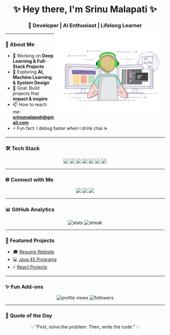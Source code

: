 <!-- Creative GitHub Profile README -->

<h1 align="center">✨ Hey there, I'm Srinu Malapati ✨</h1>
<h3 align="center">🚀 Developer | AI Enthusiast | Lifelong Learner</h3>

<img align="right" alt="Coding" width="350" src="https://raw.githubusercontent.com/devSouvik/devSouvik/master/gif3.gif">

---

### 🌟 About Me
- 🔭 Working on **Deep Learning & Full-Stack Projects**
- 🌱 Exploring **AI, Machine Learning & System Design**
- 🎯 Goal: Build projects that **impact & inspire**
- 📫 How to reach me: **srinumalapati@gmail.com**
- ⚡ Fun fact: I debug faster when I drink chai ☕  

---

### 🛠️ Tech Stack
<p align="center">
  <img src="https://img.shields.io/badge/Java-ED8B00?style=for-the-badge&logo=java&logoColor=white"/>
  <img src="https://img.shields.io/badge/Python-3776AB?style=for-the-badge&logo=python&logoColor=white"/>
  <img src="https://img.shields.io/badge/JavaScript-F7DF1E?style=for-the-badge&logo=javascript&logoColor=black"/>
  <img src="https://img.shields.io/badge/React-20232A?style=for-the-badge&logo=react&logoColor=61DAFB"/>
  <img src="https://img.shields.io/badge/Node.js-43853D?style=for-the-badge&logo=node.js&logoColor=white"/>
  <img src="https://img.shields.io/badge/HTML5-E34F26?style=for-the-badge&logo=html5&logoColor=white"/>
  <img src="https://img.shields.io/badge/CSS3-1572B6?style=for-the-badge&logo=css3&logoColor=white"/>
</p>

---

### 🌐 Connect with Me
<p align="center">
  <a href="https://github.com/srinumalapati"><img src="https://img.icons8.com/ios-filled/50/000000/github.png"/></a>
  <a href="https://www.linkedin.com/in/srinu-malapati-40455b29a/"><img src="https://img.icons8.com/fluency/48/000000/linkedin.png"/></a>
  <a href="https://www.instagram.com/srinu_naidu_4/"><img src="https://img.icons8.com/fluency/48/000000/instagram-new.png"/></a>
</p>

---

### 📊 GitHub Analytics
<p align="center">
  <img src="https://github-readme-stats.vercel.app/api?username=srinumalapati&show_icons=true&theme=radical" alt="stats"/>
  <img src="https://github-readme-streak-stats.herokuapp.com/?user=srinumalapati&theme=radical" alt="streak"/>
</p>

---

### 🚀 Featured Projects
- 🎓 [Resume Website](https://github.com/srinumalapati/resume)  
- 💻 [Java 45 Programs](https://github.com/srinumalapati/java45)  
- ⚡ [React Projects](https://github.com/srinumalapati/reactproject)  

---

### ✨ Fun Add-ons
<p align="center">
  <img src="https://komarev.com/ghpvc/?username=srinumalapati&label=Profile%20views&color=0e75b6&style=flat" alt="profile views"/>
  <img src="https://img.shields.io/github/followers/srinumalapati?label=Followers&style=social" alt="followers"/>
</p>

---

### 🎯 Quote of the Day
<p align="center">💡 "First, solve the problem. Then, write the code." 💡</p>
